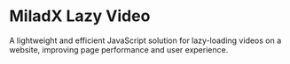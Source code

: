 # MiladX Lazy Video
A lightweight and efficient JavaScript solution for lazy-loading videos on a website, improving page performance and user experience.
